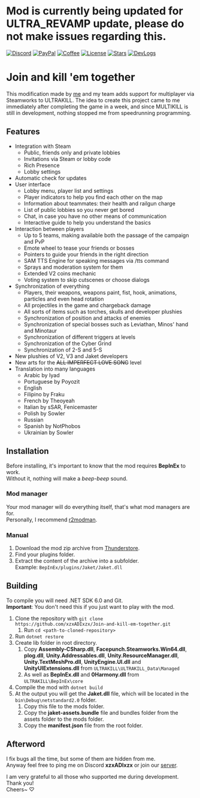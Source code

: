 # Mod is currently being updated for ULTRA_REVAMP update, please do not make issues regarding this.
[![Discord](https://img.shields.io/badge/discord-server-5865F2?style=for-the-badge&logoColor=white&logo=discord)](https://discord.gg/USpt3hCBgn)
[![PayPal ](https://img.shields.io/badge/support%20on-paypal-003087?style=for-the-badge&logoColor=white&logo=paypal)](https://www.paypal.com/donate/?hosted_button_id=U5T68JC5LWEMU)
[![Coffee ](https://img.shields.io/badge/buy%20me%20a-coffee-FFDD00?style=for-the-badge&logoColor=white&logo=buymeacoffee)](https://www.buymeacoffee.com/adithedev)
[![License](https://img.shields.io/github/license/xzxADIxzx/Join-and-kill-em-together?style=for-the-badge)](https://github.com/xzxADIxzx/Join-and-kill-em-together/blob/main/LICENSE)
[![Stars  ](https://img.shields.io/github/stars/xzxADIxzx/Join-and-kill-em-together?style=for-the-badge&color=EA4AAA)](https://github.com/xzxADIxzx/Join-and-kill-em-together)
[![DevLogs](https://img.shields.io/badge/dev-logs-FF0033?style=for-the-badge&logoColor=white&logo=youtube)](https://www.youtube.com/playlist?list=PLcTAO30JMDuRpoBTAkvu2ELKDM74j43Tz)

# Join and kill 'em together
This modification made by [me](https://github.com/xzxADIxzx) and my team adds support for multiplayer via Steamworks to ULTRAKILL. The idea to create this project came to me immediately after completing the game in a week, and since MULTIKILL is still in development, nothing stopped me from speedrunning programming.

## Features
* Integration with Steam
   * Public, friends only and private lobbies
   * Invitations via Steam or lobby code
   * Rich Presence
   * Lobby settings
* Automatic check for updates
* User interface
   * Lobby menu, player list and settings
   * Player indicators to help you find each other on the map
   * Information about teammates: their health and railgun charge
   * List of public lobbies so you never get bored
   * Chat, in case you have no other means of communication
   * Interactive guide to help you understand the basics
* Interaction between players
   * Up to 5 teams, making available both the passage of the campaign and PvP
   * Emote wheel to tease your friends or bosses
   * Pointers to guide your friends in the right direction
   * SAM TTS Engine for speaking messages via /tts command
   * Sprays and moderation system for them
   * Extended V2 coins mechanic
   * Voting system to skip cutscenes or choose dialogs
* Synchronization of everything
   * Players, their weapons, weapons paint, fist, hook, animations, particles and even head rotation
   * All projectiles in the game and chargeback damage
   * All sorts of items such as torches, skulls and developer plushies
   * Synchronization of position and attacks of enemies
   * Synchronization of special bosses such as Leviathan, Minos' hand and Minotaur
   * Synchronization of different triggers at levels
   * Synchronization of the Cyber Grind
   * Synchronization of 2-S and 5-S
* New plushies of V2, V3 and Jaket developers
* New arts for the ~~ALL IMPERFECT LOVE SONG~~ level
* Translation into many languages
   * Arabic        by Iyad
   * Portuguese    by Poyozit
   * English
   * Filipino      by Fraku
   * French        by Theoyeah
   * Italian       by sSAR, Fenicemaster
   * Polish        by Sowler
   * Russian
   * Spanish       by NotPhobos
   * Ukrainian     by Sowler

## Installation
Before installing, it's important to know that the mod requires **BepInEx** to work.  
Without it, nothing will make a *beep-beep* sound.

### Mod manager
Your mod manager will do everything itself, that's what mod managers are for.  
Personally, I recommend [r2modman](https://github.com/ebkr/r2modmanPlus).

### Manual
1. Download the mod zip archive from [Thunderstore](https://thunderstore.io/c/ultrakill/p/xzxADIxzx/Jaket).
2. Find your plugins folder.
3. Extract the content of the archive into a subfolder.  
   Example: `BepInEx/plugins/Jaket/Jaket.dll`

## Building
To compile you will need .NET SDK 6.0 and Git.  
**Important**: You don't need this if you just want to play with the mod.

1. Clone the repository with `git clone https://github.com/xzxADIxzx/Join-and-kill-em-together.git`
   1. Run `cd <path-to-cloned-repository>`
2. Run `dotnet restore`
3. Create lib folder in root directory.
   1. Copy **Assembly-CSharp.dll**, **Facepunch.Steamworks.Win64.dll**, **plog.dll**, **Unity.Addressables.dll**, **Unity.ResourceManager.dll**, **Unity.TextMeshPro.dll**, **UnityEngine.UI.dll** and **UnityUIExtensions.dll** from `ULTRAKILL\ULTRAKILL_Data\Managed`
   2. As well as **BepInEx.dll** and **0Harmony.dll** from `ULTRAKILL\BepInEx\core`
4. Compile the mod with `dotnet build`
5. At the output you will get the **Jaket.dll** file, which will be located in the `bin\Debug\netstandard2.0` folder.
   1. Copy this file to the mods folder.
   2. Copy the **jaket-assets.bundle** file and bundles folder from the assets folder to the mods folder.
   3. Copy the **manifest.json** file from the root folder.

## Afterword
I fix bugs all the time, but some of them are hidden from me.  
Anyway feel free to ping me on Discord **xzxADIxzx** or join our [server](https://discord.gg/USpt3hCBgn).

I am very grateful to all those who supported me during development. Thank you!  
Cheers~ ♡
